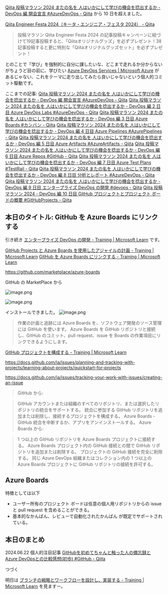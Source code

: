 [Qiita 投稿マラソン 2024 またの名を 人はいかにして学びの機会を捻出するか - DevOps 編 開会宣言 #AzureDevOps - Qiita](https://qiita.com/e99h2121/items/02fcccdc257a0c534fff) から 10 日を超えました。

[Qiita Engineer Festa 2024（キータ・エンジニア・フェスタ 2024） - Qiita](https://qiita.com/official-campaigns/engineer-festa/2024)

> 投稿マラソン
> Qiita Engineer Festa 2024 の記事投稿キャンペーンに紐づけて19記事投稿すると、「Qiitaオリジナルグッズ」を必ずプレゼント！38記事投稿すると更に特別な「Qiitaオリジナルグッズセット」を必ずプレゼント！

とのことで「学び」を強制的に自分に課したいな、どこまで走れるか分からないがちょうど目の前に、学びたい [Azure DevOps Services | Microsoft Azure](https://azure.microsoft.com/ja-jp/products/devops) があるじゃない、これをテーマに走り出してみたら良いじゃないという個人的コミット駆動です。

ここまでの記事: 
[Qiita 投稿マラソン 2024 またの名を 人はいかにして学びの機会を捻出するか - DevOps 編 開会宣言 #AzureDevOps - Qiita](https://qiita.com/e99h2121/items/02fcccdc257a0c534fff)
[Qiita 投稿マラソン 2024 またの名を 人はいかにして学びの機会を捻出するか - DevOps 編 2 日目 Azure DevOps Labs #AzureDevOps - Qiita](https://qiita.com/e99h2121/items/f3e9672103aead998379)
[Qiita 投稿マラソン 2024 またの名を 人はいかにして学びの機会を捻出するか - DevOps 編 3 日目 Azure Boards #カンバン - Qiita](https://qiita.com/e99h2121/items/d79a7edba67b133dfc37)
[Qiita 投稿マラソン 2024 またの名を 人はいかにして学びの機会を捻出するか - DevOps 編 4 日目 Azure Pipelines #AzurePipelines - Qiita](https://qiita.com/e99h2121/items/564e9126eb5f93765346)
[Qiita 投稿マラソン 2024 またの名を 人はいかにして学びの機会を捻出するか - DevOps 編 5 日目 Azure Artifacts #AzureArtifacts - Qiita](https://qiita.com/e99h2121/items/d0f2b3f5c308d0910775)
[Qiita 投稿マラソン 2024 またの名を 人はいかにして学びの機会を捻出するか - DevOps 編 6 日目 Azure Repos #GitHub - Qiita](https://qiita.com/e99h2121/items/f78e69d9c82b60addb82)
[Qiita 投稿マラソン 2024 またの名を 人はいかにして学びの機会を捻出するか - DevOps 編 7 日目 Azure Test Plans #TestRail - Qiita](https://qiita.com/e99h2121/items/b4598ffb6fffd9ab07a5)
[Qiita 投稿マラソン 2024 またの名を 人はいかにして学びの機会を捻出するか - DevOps 編 8 日目 分析とレポート #AzureDevOps - Qiita](https://qiita.com/e99h2121/items/8e9e0560dee99bf4b586)
[Qiita 投稿マラソン 2024 またの名を 人はいかにして学びの機会を捻出するか - DevOps 編 9 日目 エンタープライズ DevOps の開発 #devops - Qiita](https://qiita.com/e99h2121/items/d2ddb9781858e4e46459)
[Qiita 投稿マラソン 2024 - DevOps 編 10 日目 GitHub プロジェクトとプロジェクト ボードの概要 #GitHubProjects - Qiita](https://qiita.com/e99h2121/items/656daacf47c62a895608)




## 本日のタイトル: GitHub を Azure Boards にリンクする 

引き続き [エンタープライズ DevOps の開発 - Training | Microsoft Learn](https://learn.microsoft.com/ja-jp/training/paths/az-400-work-git-for-enterprise-devops/) です。

[GitHub Projects と Azure Boards を使用したアジャイルの計画 - Training | Microsoft Learn](https://learn.microsoft.com/ja-jp/training/modules/plan-agile-github-projects-azure-boards/)
[GitHub を Azure Boards にリンクする - Training | Microsoft Learn](https://learn.microsoft.com/ja-jp/training/modules/plan-agile-github-projects-azure-boards/5-link-github-to-azure-boards)

https://github.com/marketplace/azure-boards

GitHub の MarketPlace から

![image.png](https://qiita-image-store.s3.ap-northeast-1.amazonaws.com/0/93824/7c3520fa-3fd6-d9fc-313d-979233c9091b.png)

![image.png](https://qiita-image-store.s3.ap-northeast-1.amazonaws.com/0/93824/ba9f0846-2f18-003a-8239-1b1c7ad2175c.png)

インストールできました。
![image.png](https://qiita-image-store.s3.ap-northeast-1.amazonaws.com/0/93824/39708d50-90e9-e807-eb6d-d7ac23b4814e.png)


> 作業の計画と追跡には Azure Boards を、ソフトウェア開発のソース管理には GitHub を使います。
> Azure Boards を GitHub リポジトリと接続し、GitHub のコミット、pull request、issue を Boards の作業項目にリンクできるようにします。



[GitHub プロジェクトを構成する - Training | Microsoft Learn](https://learn.microsoft.com/ja-jp/training/modules/plan-agile-github-projects-azure-boards/6-configure)

https://docs.github.com/ja/issues/planning-and-tracking-with-projects/learning-about-projects/quickstart-for-projects

https://docs.github.com/ja/issues/tracking-your-work-with-issues/creating-an-issue

>GitHub から:

>GitHub アカウントまたは組織のすべてのリポジトリ、または選択したリポジトリの統合をサポートする。
統合に参加する GitHub リポジトリを追加または削除し、接続するプロジェクトを構成する。
Azure Boards - GitHub 統合を中断するか、アプリをアンインストールする。
Azure Boards から:

>1 つ以上の GitHub リポジトリを Azure Boards プロジェクトに接続する。
Azure Boards プロジェクト内の GitHub 接続との間で GitHub リポジトリを追加または削除する。
プロジェクトの GitHub 接続を完全に削除する。
同じ Azure DevOps 組織またはコレクション内の 1 つ以上の Azure Boards プロジェクトに GitHub リポジトリの接続を許可する。

## Azure Boards 

特徴としては以下

- ユーザー所有のプロジェクト ボードは任意の個人用リポジトリからの issue と pull request を含めることができる。
- 基本的なかんばん、レビューで自動化されたかんばん が既定でサポートされている。




## 本日のまとめ


2024.06.22 個人的注目記事
[GitHubを初めてちゃんと触った人の備忘録とAzure DevOpsとの比較感想(初歩) #GitHub - Qiita](https://qiita.com/usomaru/items/c5c8bb0138a5ae0eb727)


つづく

明日は [ブランチの戦略とワークフローを設計し、実装する - Training | Microsoft Learn](https://learn.microsoft.com/ja-jp/training/modules/manage-git-branches-workflows/) を見ますー。





